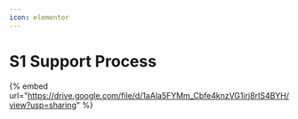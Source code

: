 ```yaml
---
icon: elementor
---
```


# S1 Support Process



{% embed url="https://drive.google.com/file/d/1aAla5FYMm_Cbfe4knzVG1irj8rIS4BYH/view?usp=sharing" %}
